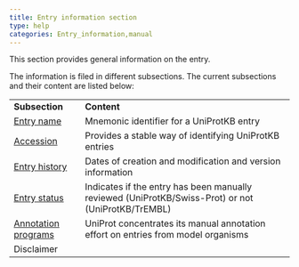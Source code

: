 ```yaml
---
title: Entry information section
type: help
categories: Entry_information,manual
---
```


This section provides general information on the entry.

The information is filed in different subsections. The current subsections and their content are listed below:

|                                                                    |                                                                                                    |
|:-------------------------------------------------------------------|:---------------------------------------------------------------------------------------------------|
| **Subsection**                                                     | **Content**                                                                                        |
| [Entry name](https://www.uniprot.org/help/entry_name)              | Mnemonic identifier for a UniProtKB entry                                                          |
| [Accession](https://www.uniprot.org/help/accession_numbers)        | Provides a stable way of identifying UniProtKB entries                                             |
| [Entry history](https://www.uniprot.org/help/entry_history)        | Dates of creation and modification and version information                                         |
| [Entry status](https://www.uniprot.org/help/entry_status)          | Indicates if the entry has been manually reviewed (UniProtKB/Swiss-Prot) or not (UniProtKB/TrEMBL) |
| [Annotation programs](https://www.uniprot.org/help?facets=category%3Abiocuration%2Ccategory%3Aproject&query=%2A) | UniProt concentrates its manual annotation effort on entries from model organisms                  |
| Disclaimer                                                         |                                                                                                    |
